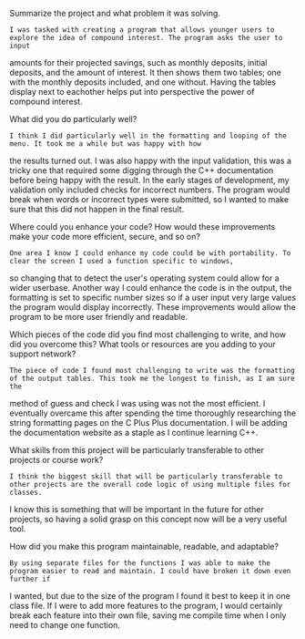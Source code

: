 Summarize the project and what problem it was solving.

    I was tasked with creating a program that allows younger users to explore the idea of compound interest. The program asks the user to input
  amounts for their projected savings, such as monthly deposits, initial deposits, and the amount of interest. It then shows them two tables; one
  with the monthly deposits included, and one without. Having the tables display next to eachother helps put into perspective the power of compound 
  interest.

What did you do particularly well?

    I think I did particularly well in the formatting and looping of the menu. It took me a while but was happy with how 
  the results turned out. I was also happy with the input validation, this was a tricky one that required some digging through the C++ documentation 
  before being happy with the result. In the early stages of development, my validation only included checks for incorrect numbers. The program would
  break when words or incorrect types were submitted, so I wanted to make sure that this did not happen in the final result.
  
Where could you enhance your code? How would these improvements make your code more efficient, secure, and so on?

    One area I know I could enhance my code could be with portability. To clear the screen I used a function specific to windows,
  so changing that to detect the user's operating system could allow for a wider userbase. Another way I could enhance the code is in the output, 
  the formatting is set to specific number sizes so if a user input very large values the program would display incorrectly. These improvements 
  would allow the program to be more user friendly and readable.
  
Which pieces of the code did you find most challenging to write, and how did you overcome this? What tools or resources are you adding to your support 
network?

    The piece of code I found most challenging to write was the formatting of the output tables. This took me the longest to finish, as I am sure the 
  method of guess and check I was using was not the most efficient. I eventually overcame this after spending the time thoroughly researching the 
  string formatting pages on the C Plus Plus documentation. I will be adding the documentation website as a staple as I continue learning C++.
  
What skills from this project will be particularly transferable to other projects or course work?

    I think the biggest skill that will be particularly transferable to other projects are the overall code logic of using multiple files for classes.
  I know this is something that will be important in the future for other projects, so having a solid grasp on this concept now will be a very useful 
  tool.
  
How did you make this program maintainable, readable, and adaptable?

    By using separate files for the functions I was able to make the program easier to read and maintain. I could have broken it down even further if
  I wanted, but due to the size of the program I found it best to keep it in one class file. If I were to add more features to the program, I would 
  certainly break each feature into their own file, saving me compile time when I only need to change one function.
